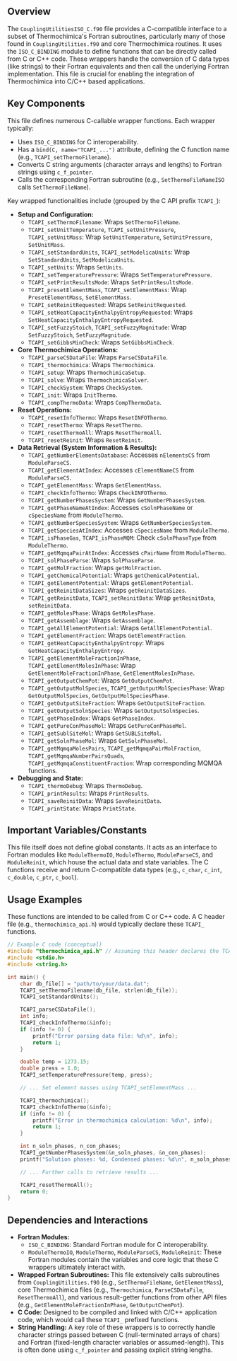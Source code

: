 ## Overview
The `CouplingUtilitiesISO_C.f90` file provides a C-compatible interface to a subset of Thermochimica's Fortran subroutines, particularly many of those found in `CouplingUtilities.f90` and core Thermochimica routines. It uses the `ISO_C_BINDING` module to define functions that can be directly called from C or C++ code. These wrappers handle the conversion of C data types (like strings) to their Fortran equivalents and then call the underlying Fortran implementation. This file is crucial for enabling the integration of Thermochimica into C/C++ based applications.

## Key Components
This file defines numerous C-callable wrapper functions. Each wrapper typically:
- Uses `ISO_C_BINDING` for C interoperability.
- Has a `bind(C, name="TCAPI_...")` attribute, defining the C function name (e.g., `TCAPI_setThermoFilename`).
- Converts C string arguments (character arrays and lengths) to Fortran strings using `c_f_pointer`.
- Calls the corresponding Fortran subroutine (e.g., `SetThermoFileNameISO` calls `SetThermoFileName`).

Key wrapped functionalities include (grouped by the C API prefix `TCAPI_`):
- **Setup and Configuration:**
    - `TCAPI_setThermoFilename`: Wraps `SetThermoFileName`.
    - `TCAPI_setUnitTemperature`, `TCAPI_setUnitPressure`, `TCAPI_setUnitMass`: Wrap `SetUnitTemperature`, `SetUnitPressure`, `SetUnitMass`.
    - `TCAPI_setStandardUnits`, `TCAPI_setModelicaUnits`: Wrap `SetStandardUnits`, `SetModelicaUnits`.
    - `TCAPI_setUnits`: Wraps `SetUnits`.
    - `TCAPI_setTemperaturePressure`: Wraps `SetTemperaturePressure`.
    - `TCAPI_setPrintResultsMode`: Wraps `SetPrintResultsMode`.
    - `TCAPI_presetElementMass`, `TCAPI_setElementMass`: Wrap `PresetElementMass`, `SetElementMass`.
    - `TCAPI_setReinitRequested`: Wraps `SetReinitRequested`.
    - `TCAPI_setHeatCapacityEnthalpyEntropyRequested`: Wraps `SetHeatCapacityEnthalpyEntropyRequested`.
    - `TCAPI_setFuzzyStoich`, `TCAPI_setFuzzyMagnitude`: Wrap `SetFuzzyStoich`, `SetFuzzyMagnitude`.
    - `TCAPI_setGibbsMinCheck`: Wraps `SetGibbsMinCheck`.
- **Core Thermochimica Operations:**
    - `TCAPI_parseCSDataFile`: Wraps `ParseCSDataFile`.
    - `TCAPI_thermochimica`: Wraps `Thermochimica`.
    - `TCAPI_setup`: Wraps `ThermochimicaSetup`.
    - `TCAPI_solve`: Wraps `ThermochimicaSolver`.
    - `TCAPI_checkSystem`: Wraps `CheckSystem`.
    - `TCAPI_init`: Wraps `InitThermo`.
    - `TCAPI_compThermoData`: Wraps `CompThermoData`.
- **Reset Operations:**
    - `TCAPI_resetInfoThermo`: Wraps `ResetINFOThermo`.
    - `TCAPI_resetThermo`: Wraps `ResetThermo`.
    - `TCAPI_resetThermoAll`: Wraps `ResetThermoAll`.
    - `TCAPI_resetReinit`: Wraps `ResetReinit`.
- **Data Retrieval (System Information & Results):**
    - `TCAPI_getNumberElementsDatabase`: Accesses `nElementsCS` from `ModuleParseCS`.
    - `TCAPI_getElementAtIndex`: Accesses `cElementNameCS` from `ModuleParseCS`.
    - `TCAPI_getElementMass`: Wraps `GetElementMass`.
    - `TCAPI_checkInfoThermo`: Wraps `CheckINFOThermo`.
    - `TCAPI_getNumberPhasesSystem`: Wraps `GetNumberPhasesSystem`.
    - `TCAPI_getPhaseNameAtIndex`: Accesses `cSolnPhaseName` or `cSpeciesName` from `ModuleThermo`.
    - `TCAPI_getNumberSpeciesSystem`: Wraps `GetNumberSpeciesSystem`.
    - `TCAPI_getSpeciesAtIndex`: Accesses `cSpeciesName` from `ModuleThermo`.
    - `TCAPI_isPhaseGas`, `TCAPI_isPhaseMQM`: Check `cSolnPhaseType` from `ModuleThermo`.
    - `TCAPI_getMqmqaPairAtIndex`: Accesses `cPairName` from `ModuleThermo`.
    - `TCAPI_solPhaseParse`: Wraps `SolPhaseParse`.
    - `TCAPI_getMolFraction`: Wraps `getMolFraction`.
    - `TCAPI_getChemicalPotential`: Wraps `getChemicalPotential`.
    - `TCAPI_getElementPotential`: Wraps `getElementPotential`.
    - `TCAPI_getReinitDataSizes`: Wraps `getReinitDataSizes`.
    - `TCAPI_getReinitData`, `TCAPI_setReinitData`: Wrap `getReinitData`, `setReinitData`.
    - `TCAPI_getMolesPhase`: Wraps `GetMolesPhase`.
    - `TCAPI_getAssemblage`: Wraps `GetAssemblage`.
    - `TCAPI_getAllElementPotential`: Wraps `GetAllElementPotential`.
    - `TCAPI_getElementFraction`: Wraps `GetElementFraction`.
    - `TCAPI_getHeatCapacityEnthalpyEntropy`: Wraps `GetHeatCapacityEnthalpyEntropy`.
    - `TCAPI_getElementMoleFractionInPhase`, `TCAPI_getElementMolesInPhase`: Wrap `GetElementMoleFractionInPhase`, `GetElementMolesInPhase`.
    - `TCAPI_getOutputChemPot`: Wraps `GetOutputChemPot`.
    - `TCAPI_getOutputMolSpecies`, `TCAPI_getOutputMolSpeciesPhase`: Wrap `GetOutputMolSpecies`, `GetOutputMolSpeciesPhase`.
    - `TCAPI_getOutputSiteFraction`: Wraps `GetOutputSiteFraction`.
    - `TCAPI_getOutputSolnSpecies`: Wraps `GetOutputSolnSpecies`.
    - `TCAPI_getPhaseIndex`: Wraps `GetPhaseIndex`.
    - `TCAPI_getPureConPhaseMol`: Wraps `GetPureConPhaseMol`.
    - `TCAPI_getSublSiteMol`: Wraps `GetSUBLSiteMol`.
    - `TCAPI_getSolnPhaseMol`: Wraps `GetSolnPhaseMol`.
    - `TCAPI_getMqmqaMolesPairs`, `TCAPI_getMqmqaPairMolFraction`, `TCAPI_getMqmqaNumberPairsQuads`, `TCAPI_getMqmqaConstituentFraction`: Wrap corresponding MQMQA functions.
- **Debugging and State:**
    - `TCAPI_thermoDebug`: Wraps `ThermoDebug`.
    - `TCAPI_printResults`: Wraps `PrintResults`.
    - `TCAPI_saveReinitData`: Wraps `SaveReinitData`.
    - `TCAPI_printState`: Wraps `PrintState`.

## Important Variables/Constants
This file itself does not define global constants. It acts as an interface to Fortran modules like `ModuleThermoIO`, `ModuleThermo`, `ModuleParseCS`, and `ModuleReinit`, which house the actual data and state variables. The C functions receive and return C-compatible data types (e.g., `c_char`, `c_int`, `c_double`, `c_ptr`, `c_bool`).

## Usage Examples
These functions are intended to be called from C or C++ code. A C header file (e.g., `thermochimica_api.h`) would typically declare these `TCAPI_` functions.

```c
// Example C code (conceptual)
#include "thermochimica_api.h" // Assuming this header declares the TCAPI_ functions
#include <stdio.h>
#include <string.h>

int main() {
    char db_file[] = "path/to/your/data.dat";
    TCAPI_setThermoFilename(db_file, strlen(db_file));
    TCAPI_setStandardUnits();

    TCAPI_parseCSDataFile();
    int info;
    TCAPI_checkInfoThermo(&info);
    if (info != 0) {
        printf("Error parsing data file: %d\n", info);
        return 1;
    }

    double temp = 1273.15;
    double press = 1.0;
    TCAPI_setTemperaturePressure(temp, press);

    // ... Set element masses using TCAPI_setElementMass ...

    TCAPI_thermochimica();
    TCAPI_checkInfoThermo(&info);
    if (info != 0) {
        printf("Error in thermochimica calculation: %d\n", info);
        return 1;
    }

    int n_soln_phases, n_con_phases;
    TCAPI_getNumberPhasesSystem(&n_soln_phases, &n_con_phases);
    printf("Solution phases: %d, Condensed phases: %d\n", n_soln_phases, n_con_phases);

    // ... Further calls to retrieve results ...

    TCAPI_resetThermoAll();
    return 0;
}
```

## Dependencies and Interactions
- **Fortran Modules:**
    - `ISO_C_BINDING`: Standard Fortran module for C interoperability.
    - `ModuleThermoIO`, `ModuleThermo`, `ModuleParseCS`, `ModuleReinit`: These Fortran modules contain the variables and core logic that these C wrappers ultimately interact with.
- **Wrapped Fortran Subroutines:** This file extensively calls subroutines from `CouplingUtilities.f90` (e.g., `SetThermoFileName`, `GetElementMass`), core Thermochimica files (e.g., `Thermochimica`, `ParseCSDataFile`, `ResetThermoAll`), and various result-getter functions from other API files (e.g., `GetElementMoleFractionInPhase`, `GetOutputChemPot`).
- **C Code:** Designed to be compiled and linked with C/C++ application code, which would call these `TCAPI_` prefixed functions.
- **String Handling:** A key role of these wrappers is to correctly handle character strings passed between C (null-terminated arrays of chars) and Fortran (fixed-length character variables or assumed-length). This is often done using `c_f_pointer` and passing explicit string lengths.
